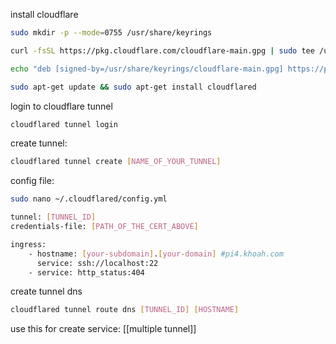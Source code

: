install cloudflare

```bash
sudo mkdir -p --mode=0755 /usr/share/keyrings

curl -fsSL https://pkg.cloudflare.com/cloudflare-main.gpg | sudo tee /usr/share/keyrings/cloudflare-main.gpg >/dev/null

echo "deb [signed-by=/usr/share/keyrings/cloudflare-main.gpg] https://pkg.cloudflare.com/cloudflared any main" | sudo tee /etc/apt/sources.list.d/cloudflared.list

sudo apt-get update && sudo apt-get install cloudflared
```

login to cloudflare tunnel

```bash
cloudflared tunnel login
```

create tunnel:

```bash
cloudflared tunnel create [NAME_OF_YOUR_TUNNEL]
```

config file:

```bash
sudo nano ~/.cloudflared/config.yml
```

```sh
tunnel: [TUNNEL_ID]
credentials-file: [PATH_OF_THE_CERT_ABOVE]

ingress:
	- hostname: [your-subdomain].[your-domain] #pi4.khoah.com
	  service: ssh://localhost:22
	- service: http_status:404
```

create tunnel dns

```bash
cloudflared tunnel route dns [TUNNEL_ID] [HOSTNAME]
```

use this for create service: [[multiple tunnel]]